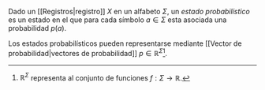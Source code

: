 Dado un [[Registros|registro]] $X$ en un alfabeto $\Sigma$, un _estado probabilístico_ es un estado en el que para cada símbolo $a\in \Sigma$ esta asociada una probabilidad $p(a)$.

Los estados probabilísticos pueden representarse mediante [[Vector de probabilidad|vectores de probabilidad]] $p\in \mathbb{R}^{\Sigma}$[^1]. 

[^1]: $\mathbb{R}^{\Sigma}$ representa al conjunto de funciones $f:\Sigma \rightarrow \mathbb{R}.$